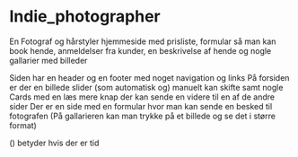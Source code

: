 # Indie_photographer

En Fotograf og hårstyler hjemmeside med prisliste, formular så man kan book hende, anmeldelser fra kunder, en beskrivelse af hende og nogle gallarier med billeder

Siden har en header og en footer med noget navigation og links
På forsiden er der en billede slider (som automatisk og) manuelt kan skifte samt nogle Cards med en læs mere knap der kan sende en videre til en af de andre sider
Der er en side med en formular hvor man kan sende en besked til fotografen
(På gallarieren kan man trykke på et billede og se det i større format) 

() betyder hvis der er tid
